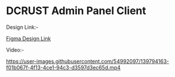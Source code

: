 # DCRUST Admin Panel Client

Design Link:-

[Figma Design Link](https://www.figma.com/file/Z127dRVKKasfve3R9ljRrn/Untitled?node-id=0%3A1)


Video:-

https://user-images.githubusercontent.com/54992097/139794163-f01b067f-4f13-4ce1-94c3-d3597d3ec65d.mp4


